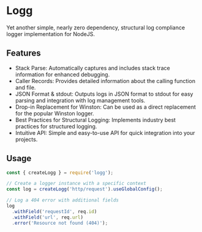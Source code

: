 # Logg

Yet another simple, nearly zero dependency, structural log compliance logger implementation for NodeJS.

## Features

- Stack Parse: Automatically captures and includes stack trace information for enhanced debugging.
- Caller Records: Provides detailed information about the calling function and file.
- JSON Format & stdout: Outputs logs in JSON format to stdout for easy parsing and integration with log management tools.
- Drop-in Replacement for Winston: Can be used as a direct replacement for the popular Winston logger.
- Best Practices for Structural Logging: Implements industry best practices for structured logging.
- Intuitive API: Simple and easy-to-use API for quick integration into your projects.

## Usage

```javascript
const { createLogg } = require('logg');

// Create a logger instance with a specific context
const log = createLogg('http/request').useGlobalConfig();

// Log a 404 error with additional fields
log
  .withField('requestId', req.id)
  .withField('url', req.url)
  .error('Resource not found (404)');
```
